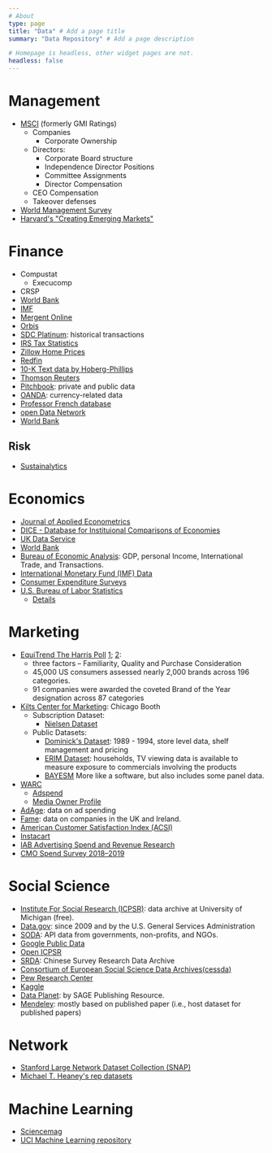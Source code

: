 ```yaml
---
# About
type: page
title: "Data" # Add a page title
summary: "Data Repository" # Add a page description

# Homepage is headless, other widget pages are not.
headless: false
---
```



# Management 

 * [MSCI](https://www.msci.com/real-time-index-data-search) (formerly GMI Ratings)
    + Companies 
        - Corporate Ownership
    + Directors:  
        - Corporate Board structure 
        - Independence Director Positions
        - Committee Assignments 
        - Director Compensation
    + CEO Compensation 
    + Takeover defenses
 * [World Management Survey](https://worldmanagementsurvey.org/)
 * [Harvard's "Creating Emerging Markets"](https://www.hbs.edu/creating-emerging-markets/video-database/Pages/default.aspx)

# Finance

 * Compustat  
    + Execucomp
 * CRSP  
 * [World Bank](https://www.worldbank.org/en/publication/gfdr/data)  
 * [IMF](https://www.imf.org/en/Data#data)  
 * [Mergent Online](https://www.mergentonline.com/basicsearch.php)  
 * [Orbis](https://www.bvdinfo.com/en-us/our-products/data/international/orbis)  
 * [SDC Platinum](https://www.refinitiv.com/en/products/sdc-platinum-financial-securities): historical transactions  
 * [IRS Tax Statistics](https://www.irs.gov/statistics)  
 * [Zillow Home Prices](https://www.zillow.com/research/data/)
 * [Redfin](https://www.redfin.com/news/data-center/)
 * [10-K Text data by Hoberg-Phillips](http://hobergphillips.tuck.dartmouth.edu/industryclass.htm)  
 * [Thomson Reuters](https://www.thomsonreuters.com/en/products-services.html)  
 * [Pitchbook](https://pitchbook.com/data): private and public data  
 * [OANDA](https://www.oanda.com/us-en/): currency-related data  
 * [Professor French database](http://mba.tuck.dartmouth.edu/pages/faculty/ken.french/data_library.html)
 * [open Data Network](https://www.opendatanetwork.com/)
 * [World Bank](https://datahelpdesk.worldbank.org/knowledgebase/articles/889386-developer-information-overview#:~:text=The%20Finances%20API%20provides%20programmatic,from%20the%20Climate%20Knowledge%20Portal.)
 

## Risk

 * [Sustainalytics](https://www.sustainalytics.com/)

# Economics

 * [Journal of Applied Econometrics](http://qed.econ.queensu.ca/jae/)  
 * [DICE - Database for Instituional Comparisons of Economies](https://www.ifo.de/dice)  
 * [UK Data Service](https://www.ukdataservice.ac.uk/get-data/open-data.aspx)  
 * [World Bank](https://data.worldbank.org/)  
 * [Bureau of Economic Analysis](https://www.bea.gov/): GDP, personal Income, International Trade, and Transactions.  
 * [International Monetary Fund (IMF) Data](https://data.imf.org/)
 * [Consumer Expenditure Surveys](https://www.bls.gov/cex/)
 * [U.S. Bureau of Labor Statistics](https://www.bls.gov/cex/pumd_data.htm#csv)
    * [Details](https://www.bls.gov/cex/pumd-getting-started-guide.htm)

 

# Marketing

 * [EquiTrend The Harris Poll](https://theharrispoll.com/equitrend/) [1](https://theharrispoll.com/equitrend-ranking-page/); [2](https://theharrispoll.com/the-harris-poll-announces-this-years-brands-of-the-year-2020/): 
    + three factors – Familiarity, Quality and Purchase Consideration 
    + 45,000 US consumers assessed nearly 2,000 brands across 196 categories.
    + 91 companies were awarded the coveted Brand of the Year designation across 87 categories
 * [Kilts Center for Marketing](https://www.chicagobooth.edu/research/kilts/datasets): Chicago Booth  
    + Subscription Dataset: 
        - [Nielsen Dataset](https://www.chicagobooth.edu/research/kilts/datasets/nielsen)
    + Public Datasets:
        - [Dominick's Dataset](https://www.chicagobooth.edu/research/kilts/datasets/dominicks): 1989 - 1994, store level data, shelf management and pricing
        - [ERIM Dataset](https://www.chicagobooth.edu/research/kilts/datasets/erim): households, TV viewing data is available to measure exposure to commercials involving the products
        - [BAYESM](https://www.chicagobooth.edu/research/kilts/datasets/bayesm) More like a software, but also includes some panel data.
 * [WARC](https://www.warc.com/data)
    + [Adspend](https://www.warc.com/data/adspend)
    + [Media Owner Profile](https://www.warc.com/data/mediaownerprofiles)  
 * [AdAge](https://adage.com/article/datacenter/leading-national-advertisers-index/106348): data on ad spending  
 * [Fame](https://www.bvdinfo.com/en-gb/our-products/data/national/fame): data on companies in the UK and Ireland.  
 * [American Customer Satisfaction Index (ACSI)](https://www.theacsi.org/)  
 * [Instacart](https://www.instacart.com/datasets/grocery-shopping-2017)
 * [IAB Advertising Spend and Revenue Research](https://www.iab.com/topics/ad-revenue/?spend=1)  
 * [CMO Spend Survey 2018–2019](https://images.gartnerformarketers.com/Web/Gartner/%7Bb5a5ad17-bf4c-4ce4-adb3-4eed347852c8%7D_CMO_Spend_Survey_Note_Repackage_FINAL.pdf)

# Social Science

 * [Institute For Social Research (ICPSR)](https://www.icpsr.umich.edu/web/pages/ICPSR/index.html): data archive at University of Michigan (free).  
 * [Data.gov](https://catalog.data.gov/dataset): since 2009 and by the U.S. General Services Administration  
 * [SODA](https://dev.socrata.com/publishers/): API data from governments, non-profits, and NGOs.  
 * [Google Public Data](https://www.google.com/publicdata/directory)  
 * [Open ICPSR](https://www.openicpsr.org/openicpsr/search/studies;jsessionid=E63E7964EF4081CF00A22C997AF3C887)  
 * [SRDA](https://srda.sinica.edu.tw/datasearch_detail.php?id=2298#download): Chinese Survey Research Data Archive  
 * [Consortium of European Social Science Data Archives(cessda)](https://www.cessda.eu/Tools-Services/For-Data-Users)  
 * [Pew Research Center](https://www.pewresearch.org/download-datasets/)  
 * [Kaggle](https://www.kaggle.com/datasets)  
 * [Data Planet](https://www.data-planet.com/): by SAGE Publishing Resource.  
 * [Mendeley](https://data.mendeley.com/datasets): mostly based on published paper (i.e., host dataset for published papers)  
 
 

# Network

 * [Stanford Large Network Dataset Collection (SNAP)](https://snap.stanford.edu/data/)  
 * [Michael T. Heaney's rep datasets](http://michaeltheaney.com/data-sets)



# Machine Learning

 * [Sciencemag](https://www.sciencemag.org/site/feature/data/compsci/machine_learning.xhtml)  
 * [UCI Machine Learning repository](http://archive.ics.uci.edu/ml/index.php)

















